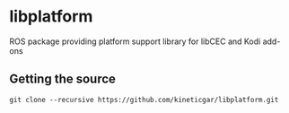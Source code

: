 # libplatform

ROS package providing platform support library for libCEC and Kodi add-ons

## Getting the source

```shell
git clone --recursive https://github.com/kineticgar/libplatform.git
```
